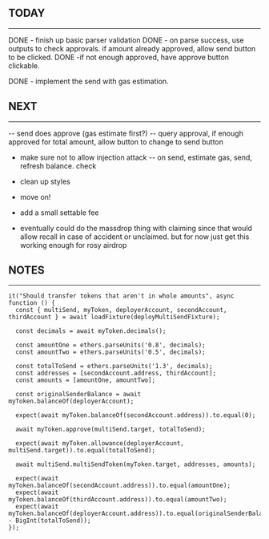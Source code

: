 
## TODAY
----------------
DONE - finish up basic parser validation
DONE - on parse success, use outputs to check approvals. if amount already approved, allow send button to be clicked.
DONE -if not enough approved, have approve button clickable.

DONE - implement the send with gas estimation.


## NEXT
----------------
-- send does approve (gas estimate first?)
-- query approval, if enough approved for total amount, allow button to change to send button
- make sure not to allow injection attack
-- on send, estimate gas, send, refresh balance. check
- clean up styles
- move on!
- add a small settable fee

- eventually could do the massdrop thing with claiming since that would allow
recall in case of accident or unclaimed. but for now just get this working enough for rosy airdrop

## NOTES
---------------

    it("Should transfer tokens that aren't in whole amounts", async function () {
      const { multiSend, myToken, deployerAccount, secondAccount, thirdAccount } = await loadFixture(deployMultiSendFixture);
      
      const decimals = await myToken.decimals();

      const amountOne = ethers.parseUnits('0.8', decimals);
      const amountTwo = ethers.parseUnits('0.5', decimals);

      const totalToSend = ethers.parseUnits('1.3', decimals);
      const addresses = [secondAccount.address, thirdAccount];
      const amounts = [amountOne, amountTwo];

      const originalSenderBalance = await myToken.balanceOf(deployerAccount);

      expect(await myToken.balanceOf(secondAccount.address)).to.equal(0);

      await myToken.approve(multiSend.target, totalToSend);
     
      expect(await myToken.allowance(deployerAccount, multiSend.target)).to.equal(totalToSend);

      await multiSend.multiSendToken(myToken.target, addresses, amounts);

      expect(await myToken.balanceOf(secondAccount.address)).to.equal(amountOne);
      expect(await myToken.balanceOf(thirdAccount.address)).to.equal(amountTwo);
      expect(await myToken.balanceOf(deployerAccount.address)).to.equal(originalSenderBalance - BigInt(totalToSend));
    });
